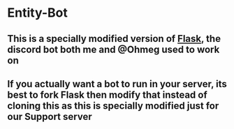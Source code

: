 # Entity-Bot
## This is a specially modified version of [Flask](https://github.com/flask-discord/Flask), the discord bot both me and @Ohmeg used to work on

## If you actually want a bot to run in your server, its best to fork Flask then modify that instead of cloning this as this is specially modified just for our Support server
